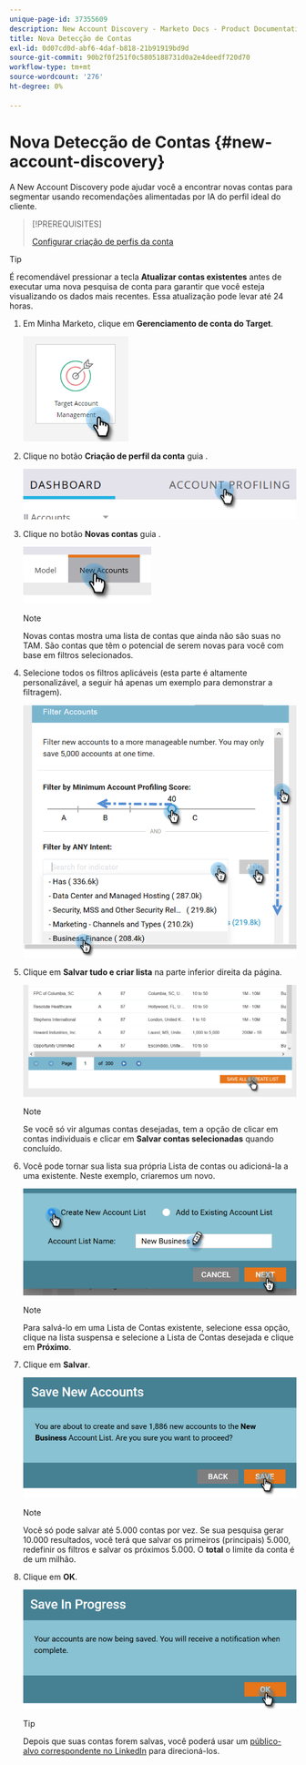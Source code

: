 ```yaml
---
unique-page-id: 37355609
description: New Account Discovery - Marketo Docs - Product Documentation
title: Nova Detecção de Contas
exl-id: 0d07cd0d-abf6-4daf-b818-21b91919bd9d
source-git-commit: 90b2f0f251f0c5805188731d0a2e4deedf720d70
workflow-type: tm+mt
source-wordcount: '276'
ht-degree: 0%

---
```


# Nova Detecção de Contas {#new-account-discovery}

A New Account Discovery pode ajudar você a encontrar novas contas para segmentar usando recomendações alimentadas por IA do perfil ideal do cliente.

>[!PREREQUISITES]
>
>[Configurar criação de perfis da conta](/help/marketo/product-docs/target-account-management/account-profiling/setting-up-account-profiling.md)

>[!TIP]
>
>É recomendável pressionar a tecla **Atualizar contas existentes** antes de executar uma nova pesquisa de conta para garantir que você esteja visualizando os dados mais recentes. Essa atualização pode levar até 24 horas.

1. Em Minha Marketo, clique em **Gerenciamento de conta do Target**.

   ![](assets/new-account-discovery-1.png)

1. Clique no botão **Criação de perfil da conta** guia .

   ![](assets/two-2.png)

1. Clique no botão **Novas contas** guia .

   ![](assets/three-1.png)

   >[!NOTE]
   >
   >Novas contas mostra uma lista de contas que ainda não são suas no TAM. São contas que têm o potencial de serem novas para você com base em filtros selecionados.

1. Selecione todos os filtros aplicáveis (esta parte é altamente personalizável, a seguir há apenas um exemplo para demonstrar a filtragem).

   ![](assets/four-1.png)

1. Clique em **Salvar tudo e criar lista** na parte inferior direita da página.

   ![](assets/five-1.png)

   >[!NOTE]
   >
   >Se você só vir algumas contas desejadas, tem a opção de clicar em contas individuais e clicar em **Salvar contas selecionadas** quando concluído.

1. Você pode tornar sua lista sua própria Lista de contas ou adicioná-la a uma existente. Neste exemplo, criaremos um novo.

   ![](assets/six-1.png)

   >[!NOTE]
   >
   >Para salvá-lo em uma Lista de Contas existente, selecione essa opção, clique na lista suspensa e selecione a Lista de Contas desejada e clique em **Próximo**.

1. Clique em **Salvar**.

   ![](assets/seven-1.png)

   >[!NOTE]
   >
   >Você só pode salvar até 5.000 contas por vez. Se sua pesquisa gerar 10.000 resultados, você terá que salvar os primeiros (principais) 5.000, redefinir os filtros e salvar os próximos 5.000. O **total** o limite da conta é de um milhão.

1. Clique em **OK**.

   ![](assets/eight.png)

   >[!TIP]
   >
   >Depois que suas contas forem salvas, você poderá usar um [público-alvo correspondente no LinkedIn](/help/marketo/product-docs/target-account-management/target/create-an-account-matched-audience-on-linkedin.md) para direcioná-los.
